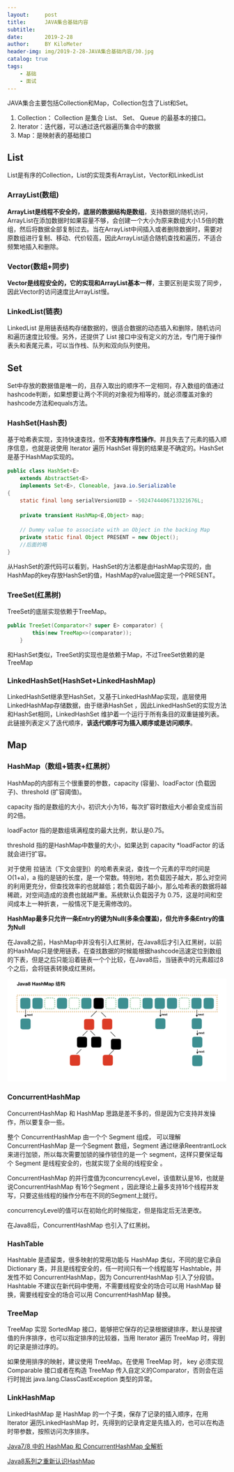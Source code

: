 ```yaml
---
layout:     post
title:      JAVA集合基础内容
subtitle:   
date:       2019-2-28
author:     BY KiloMeter
header-img: img/2019-2-28-JAVA集合基础内容/30.jpg
catalog: true
tags:
    - 基础
    - 面试
---
```


JAVA集合主要包括Collection和Map，Collection包含了List和Set。

1. Collection： Collection 是集合 List、 Set、 Queue 的最基本的接口。
2. Iterator：迭代器，可以通过迭代器遍历集合中的数据
3. Map：是映射表的基础接口 

## List

List是有序的Collection，List的实现类有ArrayList，Vector和LinkedList

### ArrayList(数组)

**ArrayList是线程不安全的，底层的数据结构是数组**，支持数据的随机访问，ArrayList在添加数据时如果容量不够，会创建一个大小为原来数组大小1.5倍的数组，然后将数据全部复制过去。当在ArrayList中间插入或者删除数据时，需要对原数组进行复制、移动、代价较高，因此ArrayList适合随机查找和遍历，不适合频繁地插入和删除。

### Vector(数组+同步)

**Vector是线程安全的，它的实现和ArrayList基本一样**，主要区别是实现了同步，因此Vector的访问速度比ArrayList慢。

### LinkedList(链表)

LinkedList 是用链表结构存储数据的，很适合数据的动态插入和删除，随机访问和遍历速度比较慢。另外，还提供了 List 接口中没有定义的方法，专门用于操作表头和表尾元素，可以当作栈、队列和双向队列使用。

## Set

Set中存放的数据值是唯一的，且存入取出的顺序不一定相同，存入数组的值通过hashcode判断，如果想要让两个不同的对象视为相等的，就必须覆盖对象的hashcode方法和equals方法。

### HashSet(Hash表)

基于哈希表实现，支持快速查找，但**不支持有序性操作**。并且失去了元素的插入顺序信息，也就是说使用 Iterator 遍历 HashSet 得到的结果是不确定的。HashSet是基于HashMap实现的。

```java
public class HashSet<E>
    extends AbstractSet<E>
    implements Set<E>, Cloneable, java.io.Serializable
{
    static final long serialVersionUID = -5024744406713321676L;

    private transient HashMap<E,Object> map;

    // Dummy value to associate with an Object in the backing Map
    private static final Object PRESENT = new Object();
    //后面的略
}
```

从HashSet的源代码可以看到，HashSet的方法都是由HashMap实现的，由HashMap的key存放HashSet的值，HashMap的value固定是一个PRESENT。

### TreeSet(红黑树)

TreeSet的底层实现依赖于TreeMap。

```java
public TreeSet(Comparator<? super E> comparator) {
        this(new TreeMap<>(comparator));
    }
```

和HashSet类似，TreeSet的实现也是依赖于Map，不过TreeSet依赖的是TreeMap

### LinkedHashSet(HashSet+LinkedHashMap)

LinkedHashSet继承至HashSet，又基于LinkedHashMap实现，底层使用LinkedHashMap存储数据，由于继承HashSet ，因此LinkedHashSet的实现方法和HashSet相同，LinkedHashSet 维护着一个运行于所有条目的双重链接列表。此链接列表定义了迭代顺序，**该迭代顺序可为插入顺序或是访问顺序**。

## Map

### HashMap（数组+链表+红黑树） 

HashMap的内部有三个很重要的参数，capacity (容量)、loadFactor (负载因子)、threshold (扩容阈值)。

capacity 指的是数组的大小，初识大小为16，每次扩容时数组大小都会变成当前的2倍。

loadFactor 指的是数组填满程度的最大比例，默认是0.75。

threshold 指的是HashMap中数量的大小，如果达到 capacity \*loadFactor 的话就会进行扩容。

对于使用 拉链法（下文会提到）的哈希表来说，查找一个元素的平均时间是 O(1+a)，a 指的是链的长度，是一个常数。特别地，若负载因子越大，那么对空间的利用更充分，但查找效率的也就越低；若负载因子越小，那么哈希表的数据将越稀疏，对空间造成的浪费也就越严重。系统默认负载因子为 0.75，这是时间和空间成本上一种折衷，一般情况下是无需修改的。

**HashMap最多只允许一条Entry的键为Null(多条会覆盖)，但允许多条Entry的值为Null**

在Java8之前，HashMap中并没有引入红黑树，在Java8后才引入红黑树，以前的HashMap只是使用链表，在查找数据的时候能根据hashcode迅速定位到数组的下表，但是之后只能沿着链表一个个比较，在Java8后，当链表中的元素超过8个之后，会将链表转换成红黑树。

![](/img/2019-2-28-JAVA集合基础内容/Java8HashMap结构.PNG)

### ConcurrentHashMap 

ConcurrentHashMap 和 HashMap 思路是差不多的，但是因为它支持并发操作，所以要复杂一些。

整个 ConcurrentHashMap 由一个个 Segment 组成，  可以理解ConcurrentHashMap 是一个Segment 数组，Segment 通过继承ReentrantLock 来进行加锁，所以每次需要加锁的操作锁住的是一个 segment，这样只要保证每个 Segment 是线程安全的，也就实现了全局的线程安全 。

ConcurrentHashMap 的并行度值为concurrencyLevel，该值默认是16，也就是说ConcurrentHashMap 有16个Segment ，因此理论上最多支持16个线程并发写，只要这些线程的操作分布在不同的Segment上就行。

concurrencyLevel的值可以在初始化的时候指定，但是指定后无法更改。

在Java8后，ConcurrentHashMap 也引入了红黑树。

### HashTable

Hashtable 是遗留类，很多映射的常用功能与 HashMap 类似，不同的是它承自 Dictionary 类，并且是线程安全的，任一时间只有一个线程能写 Hashtable，并发性不如 ConcurrentHashMap，因为 ConcurrentHashMap 引入了分段锁。 Hashtable 不建议在新代码中使用，不需要线程安全的场合可以用 HashMap 替换，需要线程安全的场合可以用 ConcurrentHashMap 替换。 

### TreeMap 

TreeMap 实现 SortedMap 接口，能够把它保存的记录根据键排序，默认是按键值的升序排序，也可以指定排序的比较器，当用 Iterator 遍历 TreeMap 时，得到的记录是排过序的。

如果使用排序的映射，建议使用 TreeMap。在使用 TreeMap 时， key 必须实现 Comparable 接口或者在构造 TreeMap 传入自定义的Comparator，否则会在运行时抛出 java.lang.ClassCastException 类型的异常。

### LinkHashMap 

LinkedHashMap 是 HashMap 的一个子类，保存了记录的插入顺序，在用 Iterator 遍历LinkedHashMap 时，先得到的记录肯定是先插入的，也可以在构造时带参数，按照访问次序排序。 

[Java7/8 中的 HashMap 和 ConcurrentHashMap 全解析](http://www.importnew.com/28263.html)

[Java8系列之重新认识HashMap](http://www.importnew.com/20386.html#comment-648123)